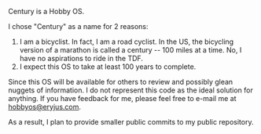 Century is a Hobby OS.

I chose "Century" as a name for 2 reasons:
1) I am a bicyclist.  In fact, I am a road cyclist.  In the US, the bicycling version 
   of a marathon is called a century -- 100 miles at a time.  No, I have no aspirations
   to ride in the TDF.
2) I expect this OS to take at least 100 years to complete.

Since this OS will be available for others to review and possibly glean nuggets of 
information.  I do not represent this code as the ideal solution for anything.  If you 
have feedback for me, please feel free to e-mail me at hobbyos@eryjus.com.

As a result, I plan to provide smaller public commits to my public repository.